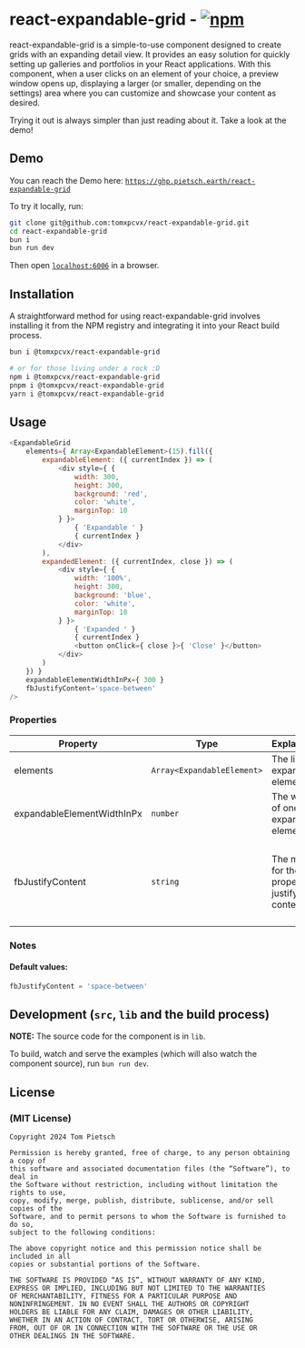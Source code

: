 <!--
    Copyright 2024 Tom Pietsch

    Permission is hereby granted, free of charge, to any person obtaining a copy of
    this software and associated documentation files (the “Software”), to deal in
    the Software without restriction, including without limitation the rights to use,
    copy, modify, merge, publish, distribute, sublicense, and/or sell copies of the
    Software, and to permit persons to whom the Software is furnished to do so,
    subject to the following conditions:

    The above copyright notice and this permission notice shall be included in all
    copies or substantial portions of the Software.

    THE SOFTWARE IS PROVIDED “AS IS”, WITHOUT WARRANTY OF ANY KIND,
    EXPRESS OR IMPLIED, INCLUDING BUT NOT LIMITED TO THE WARRANTIES
    OF MERCHANTABILITY, FITNESS FOR A PARTICULAR PURPOSE AND
    NONINFRINGEMENT. IN NO EVENT SHALL THE AUTHORS OR COPYRIGHT
    HOLDERS BE LIABLE FOR ANY CLAIM, DAMAGES OR OTHER LIABILITY,
    WHETHER IN AN ACTION OF CONTRACT, TORT OR OTHERWISE, ARISING
    FROM, OUT OF OR IN CONNECTION WITH THE SOFTWARE OR THE USE OR
    OTHER DEALINGS IN THE SOFTWARE.
-->

# react-expandable-grid  - [![npm](https://img.shields.io/npm/v/@tomxpcvx/react-expandable-grid.svg?color=%2345bf17&style=popout)](https://www.npmjs.com/package/@tomxpcvx/react-expandable-grid)

react-expandable-grid is a simple-to-use component designed to create grids with an expanding detail view. It provides an easy solution for quickly setting up galleries and portfolios in your React applications. With this component, when a user clicks on an element of your choice, a preview window opens up, displaying a larger (or smaller, depending on the settings) area where you can customize and showcase your content as desired.

Trying it out is always simpler than just reading about it. Take a look at the demo!

## Demo

You can reach the Demo here: [`https://ghp.pietsch.earth/react-expandable-grid`](https://ghp.pietsch.earth/react-expandable-grid)

To try it locally, run:

```bash
git clone git@github.com:tomxpcvx/react-expandable-grid.git
cd react-expandable-grid
bun i
bun run dev
```

Then open [`localhost:6006`](http://localhost:6006) in a browser.

## Installation

A straightforward method for using react-expandable-grid involves installing it from the NPM registry and integrating it into your React build process.

```bash
bun i @tomxpcvx/react-expandable-grid

# or for those living under a rock :D
npm i @tomxpcvx/react-expandable-grid
pnpm i @tomxpcvx/react-expandable-grid
yarn i @tomxpcvx/react-expandable-grid
```

## Usage

```javascript
<ExpandableGrid
    elements={ Array<ExpandableElement>(15).fill({
        expandableElement: ({ currentIndex }) => (
            <div style={ {
                width: 300,
                height: 300,
                background: 'red',
                color: 'white',
                marginTop: 10
            } }>
                { 'Expandable ' }
                { currentIndex }
            </div>
        ),
        expandedElement: ({ currentIndex, close }) => (
            <div style={ {
                width: '100%',
                height: 300,
                background: 'blue',
                color: 'white',
                marginTop: 10
            } }>
                { 'Expanded ' }
                { currentIndex }
                <button onClick={ close }>{ 'Close' }</button>
            </div>
        )
    }) }
    expandableElementWidthInPx={ 300 }
    fbJustifyContent='space-between'
/>
```

### Properties

| Property                    | Type                        | Explanation                                    | Notes                                                   |
| --------------------------- | --------------------------- | ---------------------------------------------- | ------------------------------------------------------- |
| elements                    | `Array<ExpandableElement>`  | The list of expandable elements.               |                                                         |
| expandableElementWidthInPx  | `number`                    | The width of one expandable element.           | `px`                                                    |
| fbJustifyContent            | `string`                    | The mode for the CSS property justify-content. | one of: `space-between \| space-around \| space-evenly` |

### Notes

#### Default values:

```javascript
fbJustifyContent = 'space-between'
```

## Development (`src`, `lib` and the build process)

**NOTE:** The source code for the component is in `lib`.

To build, watch and serve the examples (which will also watch the component source), run `bun run dev`.

## License

### (MIT License)

```text
Copyright 2024 Tom Pietsch

Permission is hereby granted, free of charge, to any person obtaining a copy of
this software and associated documentation files (the “Software”), to deal in
the Software without restriction, including without limitation the rights to use,
copy, modify, merge, publish, distribute, sublicense, and/or sell copies of the
Software, and to permit persons to whom the Software is furnished to do so,
subject to the following conditions:

The above copyright notice and this permission notice shall be included in all
copies or substantial portions of the Software.

THE SOFTWARE IS PROVIDED “AS IS”, WITHOUT WARRANTY OF ANY KIND,
EXPRESS OR IMPLIED, INCLUDING BUT NOT LIMITED TO THE WARRANTIES
OF MERCHANTABILITY, FITNESS FOR A PARTICULAR PURPOSE AND
NONINFRINGEMENT. IN NO EVENT SHALL THE AUTHORS OR COPYRIGHT
HOLDERS BE LIABLE FOR ANY CLAIM, DAMAGES OR OTHER LIABILITY,
WHETHER IN AN ACTION OF CONTRACT, TORT OR OTHERWISE, ARISING
FROM, OUT OF OR IN CONNECTION WITH THE SOFTWARE OR THE USE OR
OTHER DEALINGS IN THE SOFTWARE.
```
